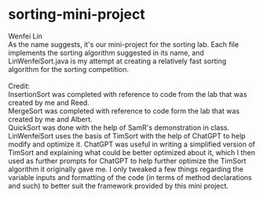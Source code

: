 # sorting-mini-project
Wenfei Lin<br>
As the name suggests, it's our mini-project for the sorting lab. Each file implements the sorting algorithm suggested in its name, and LinWenfeiSort.java is my attempt at creating a relatively fast sorting algorithm for the sorting competition. 
<br> <br>
Credit: <br>
InsertionSort was completed with reference to code from the lab that was created by me and Reed. <br>
MergeSort was completed with reference to code form the lab that was created by me and Albert. <br>
QuickSort was done with the help of SamR's demonstration in class.<br>
LinWenfeiSort uses the basis of TimSort with the help of ChatGPT to help modify and optimize it. ChatGPT was useful in writing a simplified version of TimSort and explaining what could be better optimized about it, which I then used as further prompts for ChatGPT to help further optimize the TimSort algorithm it originally gave me. I only tweaked a few things regarding the variable inputs and formatting of the code (in terms of method declarations and such) to better suit the framework provided by this mini project. 